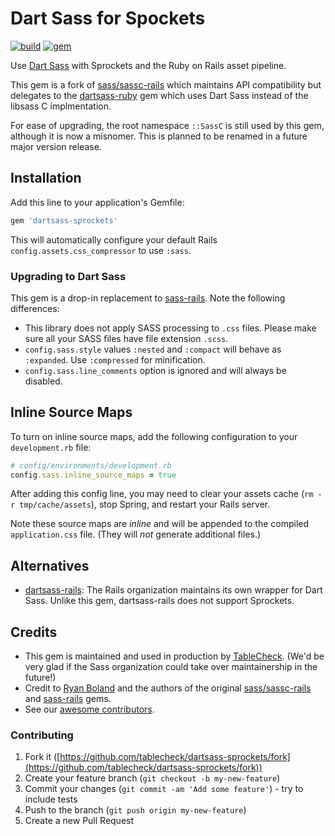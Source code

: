 # Dart Sass for Spockets

[![build](https://github.com/tablecheck/dartsass-sprockets/actions/workflows/build.yml/badge.svg)](https://github.com/tablecheck/dartsass-sprockets/actions/workflows/build.yml)
[![gem](https://badge.fury.io/rb/dartsass-sprockets.svg)](https://rubygems.org/gems/dartsass-sprockets)

Use [Dart Sass](https://sass-lang.com/dart-sass) with Sprockets and the Ruby on Rails asset pipeline.

This gem is a fork of [sass/sassc-rails](https://github.com/sass/sassc-rails)
which maintains API compatibility but delegates to the
[dartsass-ruby](https://github.com/tablecheck/dartsass-ruby) gem
which uses Dart Sass instead of the libsass C implmentation.

For ease of upgrading, the root namespace `::SassC` is still used by this gem,
although it is now a misnomer. This is planned to be renamed in a future
major version release.

## Installation

Add this line to your application's Gemfile:

```ruby
gem 'dartsass-sprockets'
```

This will automatically configure your default Rails
`config.assets.css_compressor` to use `:sass`.

### Upgrading to Dart Sass

This gem is a drop-in replacement to [sass-rails](https://github.com/rails/sass-rails).
Note the following differences:

* This library does not apply SASS processing to `.css` files. Please make sure all your SASS files have file extension `.scss`.
* `config.sass.style` values `:nested` and `:compact` will behave as `:expanded`. Use `:compressed` for minification.
* `config.sass.line_comments` option is ignored and will always be disabled.

## Inline Source Maps

To turn on inline source maps, add the following configuration
to your `development.rb` file:

```ruby
# config/environments/development.rb
config.sass.inline_source_maps = true
```

After adding this config line, you may need to clear your assets cache
(`rm -r tmp/cache/assets`), stop Spring, and restart your Rails server.

Note these source maps are *inline* and will be appended to the compiled
`application.css` file. (They will *not* generate additional files.)

## Alternatives

* [dartsass-rails](https://github.com/rails/dartsass-rails): The Rails organization
  maintains its own wrapper for Dart Sass. Unlike this gem, dartsass-rails does
  not support Sprockets.

## Credits

* This gem is maintained and used in production by [TableCheck](https://www.tablecheck.com/en/join). (We'd be very glad if the Sass organization could take over maintainership in the future!)
* Credit to [Ryan Boland](https://ryanboland.com) and the authors of the original
  [sass/sassc-rails](https://github.com/sass/sassc-rails) and
  [sass-rails](https://github.com/rails/sass-rails) gems.
* See our [awesome contributors](https://github.com/tablecheck/sassc-ruby/graphs/contributors).

### Contributing

1. Fork it ([https://github.com/tablecheck/dartsass-sprockets/fork](https://github.com/tablecheck/dartsass-sprockets/fork))
2. Create your feature branch (`git checkout -b my-new-feature`)
3. Commit your changes (`git commit -am 'Add some feature'`) - try to include tests
4. Push to the branch (`git push origin my-new-feature`)
5. Create a new Pull Request
